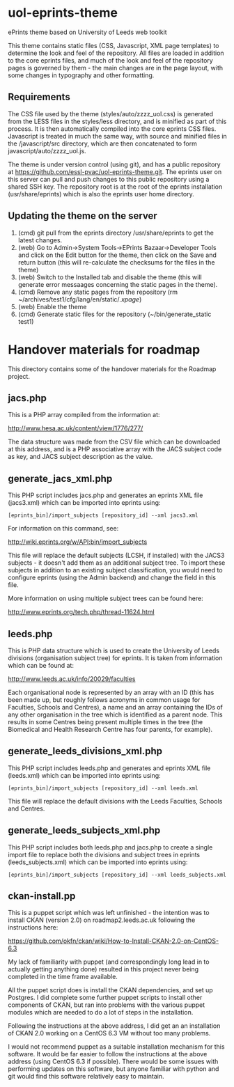 uol-eprints-theme
=================

ePrints theme based on University of Leeds web toolkit

This theme contains static files (CSS, Javascript, XML page templates) to determine the look and feel of the repository. All files are loaded in addition to the core eprints files, and much of the look and feel of the repository pages is governed by them - the main changes are in the page layout, with some changes in typography and other formatting.

Requirements
------------

The CSS file used by the theme (styles/auto/zzzz_uol.css) is generated from the LESS files in the styles/less directory, and is minified as part of this process. It is then automatically compiled into the core eprints CSS files. Javascript is treated in much the same way, with source and minified files in the /javascript/src directory, which are then concatenated to form javascript/auto/zzzz_uol.js.

The theme is under version control (using git), and has a public repository at https://github.com/essl-pvac/uol-eprints-theme.git. The eprints user on this server can pull and push changes to this public repository using a shared SSH key. The repository root is at the root of the eprints installation (usr/share/eprints) which is also the eprints user home directory.

Updating the theme on the server
--------------------------------

1. (cmd) git pull from the eprints directory /usr/share/eprints to get the latest changes.
2. (web) Go to Admin->System Tools->EPrints Bazaar->Developer Tools and click on the Edit button for the theme, then click on the Save and return button (this will re-calculate the checksums for the files in the theme)
3. (web) Switch to the Installed tab and disable the theme (this will generate error messaages concerning the static pages in the theme).
4. (cmd) Remove any static pages from the repository (rm ~/archives/test1/cfg/lang/en/static/*.xpage*)
5. (web) Enable the theme
6. (cmd) Generate static files for the repository (~/bin/generate_static test1)

Handover materials for roadmap
==============================

This directory contains some of the handover materials for the Roadmap project.

jacs.php
--------

This is a PHP array compiled from the information at:

http://www.hesa.ac.uk/content/view/1776/277/

The data structure was made from the CSV file which can be downloaded at this address,
and is a PHP associative array with the JACS subject code as key, and JACS subject
description as the value.

generate_jacs_xml.php
---------------------

This PHP script includes jacs.php and generates an eprints XML file (jacs3.xml) which
can be imported into eprints using:

    [eprints_bin]/import_subjects [repository_id] --xml jacs3.xml

For information on this command, see:

http://wiki.eprints.org/w/API:bin/import_subjects

This file will replace the default subjects (LCSH, if installed) with the JACS3
subjects - it doesn't add them as an additional subject tree. To import these subjects
in addition to an existing subject classification, you would need to configure
eprints (using the Admin backend) and change the <subjectid> field in this file.

More information on using multiple subject trees can be found here:

http://www.eprints.org/tech.php/thread-11624.html

leeds.php
---------

This is PHP data structure which is used to create the University of Leeds divisions
(organisation subject tree) for eprints. It is taken from information which can be
found at:

http://www.leeds.ac.uk/info/20029/faculties

Each organisational node is represented by an array with an ID (this has been made up,
but roughly follows acronyms in common usage for Faculties, Schools and Centres), a name
and an array containing the IDs of any other organisation in the tree which is 
identified as a parent node. This results in some Centres being present multiple times
in the tree (the Biomedical and Health Research Centre has four parents, for example).

generate_leeds_divisions_xml.php
--------------------------------

This PHP script includes leeds.php and generates and eprints XML file (leeds.xml) which
can be imported into eprints using:

    [eprints_bin]/import_subjects [repository_id] --xml leeds.xml

This file will replace the default divisions with the Leeds Faculties, Schools and Centres.

generate_leeds_subjects_xml.php
-------------------------------

This PHP script includes both leeds.php and jacs.php to create a single import file to
replace both the divisions and subject trees in eprints (leeds_subjects.xml) which
can be imported into eprints using:

    [eprints_bin]/import_subjects [repository_id] --xml leeds_subjects.xml

ckan-install.pp
---------------

This is a puppet script which was left unfinished - the intention was to install CKAN
(version 2.0) on roadmap2.leeds.ac.uk following the instructions here:

https://github.com/okfn/ckan/wiki/How-to-Install-CKAN-2.0-on-CentOS-6.3

My lack of familiarity with puppet (and correspondingly long lead in to actually getting
anything done) resulted in this project never being completed in the time frame available.

All the puppet script does is install the CKAN dependencies, and set up Postgres. I did
complete some further puppet scripts to install other components of CKAN, but ran into 
problems with the various puppet modules which are needed to do a lot of steps in the
installation.

Following the instructions at the above address, I did get an an installation of CKAN 2.0
working on a CentOS 6.3 VM without too many problems. 

I would not recommend puppet as a suitable installation mechanism for this software. It 
would be far easier to follow the instructions at the above address (using CentOS 6.3 if
possible). There would be some issues with performing updates on this software, but
anyone familiar with python and git would find this software relatively easy to maintain.
